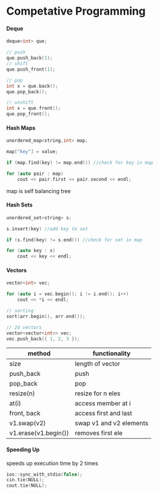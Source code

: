 # Competative Programming

#### Deque

```cpp
deque<int> que;

// push
que.push_back(1);
// shift
que.push_front(1);

// pop
int x = que.back();
que.pop_back();

// unshift
int x = que.front();
que.pop_front();
```

#### Hash Maps

```cpp
unordered_map<string,int> map;

map["key"] = value;

if (map.find(key) != map.end()) //check for key in map

for (auto pair : map)
    cout << pair.first << pair.second << endl;
```

map is self balancing tree

#### Hash Sets

```cpp
unordered_set<string> s;

s.insert(key) //add key to set 

if (s.find(key) != s.end()) //check for set in map

for (auto key : s)
    cout << key << endl;
```

#### Vectors

```cpp
vector<int> vec;

for (auto i = vec.begin(); i != i.end(); i++)
    cout << *i << endl;

// sorting
sort(arr.begin(), arr.end());

// 2d vectors
vector<vector<int>> vec;
vec.push_back({ 1, 2, 3 });
```

| method               | functionality           |
| -------------------- | ----------------------- |
| size                 | length of vector        |
| push_back            | push                    |
| pop_back             | pop                     |
| resize(n)            | resize for n eles       |
| at(i)                | access member at i      |
| front, back          | access first and last   |
| v1.swap(v2)          | swap v1 and v2 elements |
| v1.erase(v1.begin()) | removes first ele       |

#### Speeding Up

speeds up execution time by 2 times

```cpp
ios::sync_with_stdio(false);
cin.tie(NULL);
cout.tie(NULL);
```
